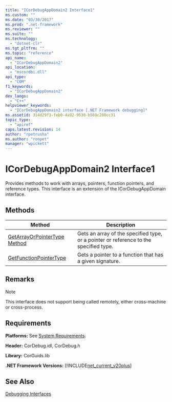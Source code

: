 ```yaml
---
title: "ICorDebugAppDomain2 Interface1"
ms.custom: ""
ms.date: "03/30/2017"
ms.prod: ".net-framework"
ms.reviewer: ""
ms.suite: ""
ms.technology: 
  - "dotnet-clr"
ms.tgt_pltfrm: ""
ms.topic: "reference"
api_name: 
  - "ICorDebugAppDomain2"
api_location: 
  - "mscordbi.dll"
api_type: 
  - "COM"
f1_keywords: 
  - "ICorDebugAppDomain2"
dev_langs: 
  - "C++"
helpviewer_keywords: 
  - "ICorDebugAppDomain2 interface [.NET Framework debugging]"
ms.assetid: 314d29f3-feb0-4a92-9530-b569c280cc31
topic_type: 
  - "apiref"
caps.latest.revision: 14
author: "rpetrusha"
ms.author: "ronpet"
manager: "wpickett"
---
```

# ICorDebugAppDomain2 Interface1
Provides methods to work with arrays, pointers, function pointers, and reference types. This interface is an extension of the ICorDebugAppDomain interface.  
  
## Methods  
  
|Method|Description|  
|------------|-----------------|  
|[GetArrayOrPointerType Method](../../../../docs/framework/unmanaged-api/debugging/icordebugappdomain2-getarrayorpointertype-method.md)|Gets an array of the specified type, or a pointer or reference to the specified type.|  
|[GetFunctionPointerType](../../../../docs/framework/unmanaged-api/debugging/icordebugappdomain2-getfunctionpointertype-method.md)|Gets a pointer to a function that has a given signature.|  
  
## Remarks  
  
> [!NOTE]
>  This interface does not support being called remotely, either cross-machine or cross-process.  
  
## Requirements  
 **Platforms:** See [System Requirements](../../../../docs/framework/get-started/system-requirements.md).  
  
 **Header:** CorDebug.idl, CorDebug.h  
  
 **Library:** CorGuids.lib  
  
 **.NET Framework Versions:** [!INCLUDE[net_current_v20plus](../../../../includes/net-current-v20plus-md.md)]  
  
## See Also  
 [Debugging Interfaces](../../../../docs/framework/unmanaged-api/debugging/debugging-interfaces.md)
